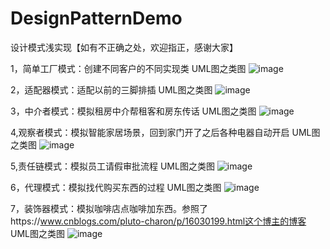 # DesignPatternDemo
设计模式浅实现【如有不正确之处，欢迎指正，感谢大家】

1，简单工厂模式：创建不同客户的不同实现类
UML图之类图
![image](https://user-images.githubusercontent.com/30896282/177081710-c0a8d348-104f-4e33-a448-60750258b41a.png)

2，适配器模式：适配以前的三脚排插
UML图之类图
![image](https://user-images.githubusercontent.com/30896282/177441767-ee50a168-0b3f-4d34-b340-0a5519a14a68.png)

3，中介者模式：模拟租房中介帮租客和房东传话
UML图之类图
![image](https://user-images.githubusercontent.com/30896282/177933715-84a3e16f-29c9-439f-a53a-307d67e271ec.png)

4,观察者模式：模拟智能家居场景，回到家门开了之后各种电器自动开启
UML图之类图
![image](https://user-images.githubusercontent.com/30896282/178403000-c8240c6a-fa98-4b04-8f8f-46da2b72da5e.png)

5,责任链模式：模拟员工请假审批流程
UML图之类图
![image](https://user-images.githubusercontent.com/30896282/178694550-79c1477f-b895-4146-abc4-244c6514e55b.png)

6，代理模式：模拟找代购买东西的过程
UML图之类图
![image](https://user-images.githubusercontent.com/30896282/178889001-c15b8324-a159-4e6f-802c-99ee8977dc0e.png)

7，装饰器模式：模拟咖啡店点咖啡加东西。参照了https://www.cnblogs.com/pluto-charon/p/16030199.html这个博主的博客
UML图之类图
![image](https://user-images.githubusercontent.com/30896282/178946706-762c3c46-3313-40b1-ac69-1f25d1c0341e.png)





